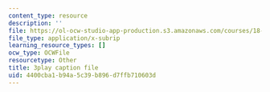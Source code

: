 ```yaml
---
content_type: resource
description: ''
file: https://ol-ocw-studio-app-production.s3.amazonaws.com/courses/18-03sc-differential-equations-fall-2011/4400cba1b94a5c39b896d7ffb710603d_LbKKzMag5Rc.vtt
file_type: application/x-subrip
learning_resource_types: []
ocw_type: OCWFile
resourcetype: Other
title: 3play caption file
uid: 4400cba1-b94a-5c39-b896-d7ffb710603d
---
```

